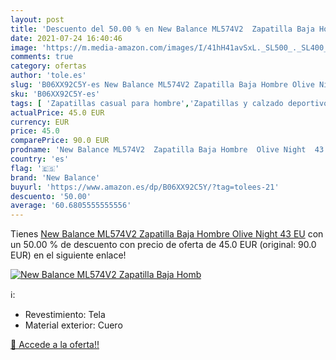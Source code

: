 ```yaml
---
layout: post
title: 'Descuento del 50.00 % en New Balance ML574V2  Zapatilla Baja Homb'
date: 2021-07-24 16:40:46
image: 'https://m.media-amazon.com/images/I/41hH41avSxL._SL500_._SL400_.jpg'
comments: true
category: ofertas
author: 'tole.es'
slug: 'B06XX92C5Y-es New Balance ML574V2 Zapatilla Baja Hombre Olive Night 43 EU'
sku: 'B06XX92C5Y-es'
tags: [ 'Zapatillas casual para hombre','Zapatillas y calzado deportivo para hombre','Zapatos','Zapatos para hombre','Zapatos y complementos','new balance','zapatilla', ]
actualPrice: 45.0 EUR
currency: EUR
price: 45.0
comparePrice: 90.0 EUR
prodname: 'New Balance ML574V2  Zapatilla Baja Hombre  Olive Night  43 EU'
country: 'es'
flag: '🇪🇸'
brand: 'New Balance'
buyurl: 'https://www.amazon.es/dp/B06XX92C5Y/?tag=tolees-21'
descuento: '50.00'
average: '60.6805555555556'
---
```


Tienes [New Balance ML574V2  Zapatilla Baja Hombre  Olive Night  43 EU](https://www.amazon.es/dp/B06XX92C5Y/?tag=tolees-21) con un 50.00 % de descuento con precio de oferta de 45.0 EUR (original: 90.0 EUR) en el siguiente enlace!

[![New Balance ML574V2  Zapatilla Baja Homb](https://m.media-amazon.com/images/I/41hH41avSxL._SL500_._SL400_.jpg)](https://www.amazon.es/dp/B06XX92C5Y/?tag=tolees-21)

ℹ️:

- Revestimiento: Tela
- Material exterior: Cuero

[🛒 Accede a la oferta!!](https://www.amazon.es/dp/B06XX92C5Y/?tag=tolees-21)
